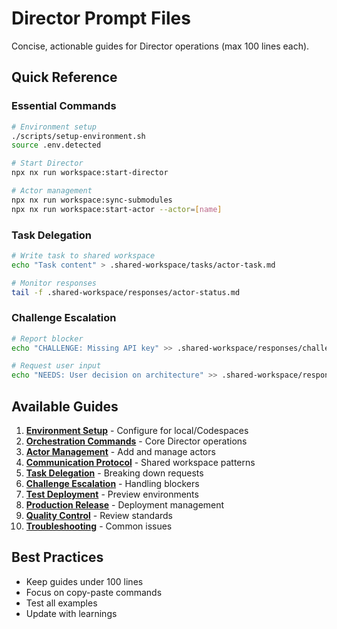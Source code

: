 # Director Prompt Files

Concise, actionable guides for Director operations (max 100 lines each).

## Quick Reference

### Essential Commands
```bash
# Environment setup
./scripts/setup-environment.sh
source .env.detected

# Start Director
npx nx run workspace:start-director

# Actor management
npx nx run workspace:sync-submodules
npx nx run workspace:start-actor --actor=[name]
```

### Task Delegation
```bash
# Write task to shared workspace
echo "Task content" > .shared-workspace/tasks/actor-task.md

# Monitor responses
tail -f .shared-workspace/responses/actor-status.md
```

### Challenge Escalation
```bash
# Report blocker
echo "CHALLENGE: Missing API key" >> .shared-workspace/responses/challenges.md

# Request user input
echo "NEEDS: User decision on architecture" >> .shared-workspace/responses/needs.md
```

## Available Guides

1. **[Environment Setup](ENVIRONMENT_SETUP.md)** - Configure for local/Codespaces
2. **[Orchestration Commands](ORCHESTRATION_COMMANDS.md)** - Core Director operations
3. **[Actor Management](ACTOR_MANAGEMENT.md)** - Add and manage actors
4. **[Communication Protocol](COMMUNICATION_PROTOCOL.md)** - Shared workspace patterns
5. **[Task Delegation](TASK_DELEGATION.md)** - Breaking down requests
6. **[Challenge Escalation](CHALLENGE_ESCALATION.md)** - Handling blockers
7. **[Test Deployment](TEST_DEPLOYMENT.md)** - Preview environments
8. **[Production Release](PRODUCTION_RELEASE.md)** - Deployment management
9. **[Quality Control](QUALITY_CONTROL.md)** - Review standards
10. **[Troubleshooting](TROUBLESHOOTING.md)** - Common issues

## Best Practices

- Keep guides under 100 lines
- Focus on copy-paste commands
- Test all examples
- Update with learnings